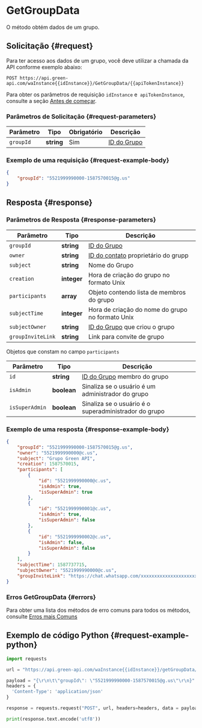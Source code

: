# GetGroupData

O método obtém dados de um grupo.

## Solicitação {#request}

Para ter acesso aos dados de um grupo, você deve utilizar a chamada da API conforme exemplo abaixo:
```
POST https://api.green-api.com/waInstance{{idInstance}}/GetGroupData/{{apiTokenInstance}}
```

Para obter os parâmetros de requisição `idInstance` e` apiTokenInstance`, consulte a seção [Antes de começar](../../before-start.md#parameters).

### Parâmetros de Solicitação {#request-parameters}

Parâmetro | Tipo | Obrigatório | Descrição
----- | ----- | ----- | -----
`groupId` | **string** | Sim | [ID do Grupo](../chat-id.md#gus)

### Exemplo de uma requisição {#request-example-body}

```json
{
    "groupId": "5521999990000-1587570015@g.us"
}
```

## Resposta {#response}

### Parâmetros de Resposta {#response-parameters}

Parâmetro | Tipo |  Descrição
----- | ----- | ----- 
`groupId` | **string** | [ID do Grupo](../chat-id.md#gus)
`owner` | **string** | [ID do contato](../chat-id.md#corr) proprietário do grupp
`subject` | **string** | Nome do Grupo
`creation` | **integer** | Hora de criação do grupo no formato Unix
`participants` | **array** | Objeto contendo lista de membros do grupo
`subjectTime` | **integer** |Hora de criação do nome do grupo no formato Unix
`subjectOwner` | **string** | [ID do Grupo](../chat-id.md#corr) que criou o grupo
`groupInviteLink` | **string** | Link para convite de grupo

Objetos que constam no campo `participants`

Parâmetro | Tipo |  Descrição
----- | ----- | ----- 
`id` | **string** | [ID do Grupo](../chat-id.md#corr) membro do grupo
`isAdmin` | **boolean** | Sinaliza se o usuário é um administrador do grupo
`isSuperAdmin` | **boolean** | Sinaliza se o usuário é o superadministrador do grupo

### Exemplo de uma resposta {#response-example-body}

```json
{
	"groupId": "5521999990000-1587570015@g.us",
	"owner": "5521999990000@c.us",
	"subject": "Grupo Green API",
	"creation": 1587570015,
	"participants": [
		{
			"id": "5521999990000@c.us",
			"isAdmin": true,
			"isSuperAdmin": true
		},
		{
			"id": "5521999990001@c.us",
			"isAdmin": true,
			"isSuperAdmin": false
		},
		{
			"id": "5521999990002@c.us",
			"isAdmin": false,
			"isSuperAdmin": false
		}
	],
	"subjectTime": 1587737715,
	"subjectOwner": "5521999990000@c.us",
	"groupInviteLink": "https://chat.whatsapp.com/xxxxxxxxxxxxxxxxxxxxxx"
}
```

### Erros GetGroupData {#errors}

Para obter uma lista dos métodos de erro comuns para todos os métodos, consulte [Erros mais Comuns](../common-errors.md)

## Exemplo de código Python  {#request-example-python}

```python
import requests

url = "https://api.green-api.com/waInstance{{idInstance}}/getGroupData/{{apiTokenInstance}}"

payload = "{\r\n\t\"groupId\": \"5521999990000-1587570015@g.us\"\r\n}"
headers = {
  'Content-Type': 'application/json'
}

response = requests.request("POST", url, headers=headers, data = payload)

print(response.text.encode('utf8'))
```